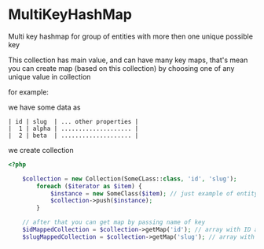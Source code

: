 # MultiKeyHashMap
Multi key hashmap for group of entities with more then one unique possible key

This collection has main value, and can have many key maps,
that's mean you can create map (based on this collection) by choosing one of any unique value in collection

for example:

we have some data as

```
| id | slug  | ... other properties |
|  1 | alpha | .................... |
|  2 | beta  | .................... |
```


 we create collection
```php
<?php

    $collection = new Collection(SomeCLass::class, 'id', 'slug');
        foreach ($iterator as $item) {
            $instance = new SomeClass($item); // just example of entity creating
            $collection->push($instance);
        }

    // after that you can get map by passing name of key
    $idMappedCollection = $collection->getMap('id'); // array with ID as key and SomeClass entity as value
    $slugMappedCollection = $collection->getMap('slug'); // array with SLUG as key and SomeClass entity as value
```
